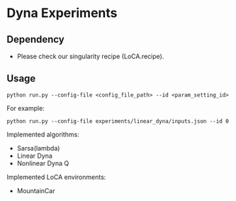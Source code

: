 # Dyna Experiments 


## Dependency
* Please check our singularity recipe (LoCA.recipe).

## Usage
```python run.py --config-file <config_file_path> --id <param_setting_id>```

For example:

```python run.py --config-file experiments/linear_dyna/inputs.json --id 0```

Implemented algorithms:
* Sarsa(lambda)
* Linear Dyna
* Nonlinear Dyna Q

Implemented LoCA environments:
* MountainCar
